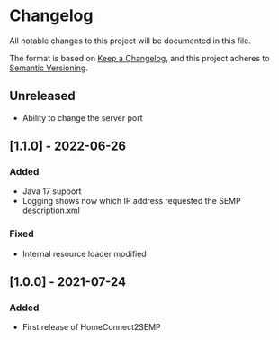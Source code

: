 # Changelog
All notable changes to this project will be documented in this file.

The format is based on [Keep a Changelog](https://keepachangelog.com/en/1.0.0/),
and this project adheres to [Semantic Versioning](https://semver.org/spec/v2.0.0.html).

## Unreleased
- Ability to change the server port

## [1.1.0] - 2022-06-26
### Added
- Java 17 support
- Logging shows now which IP address requested the SEMP description.xml
### Fixed
- Internal resource loader modified

## [1.0.0] - 2021-07-24
### Added
- First release of HomeConnect2SEMP
